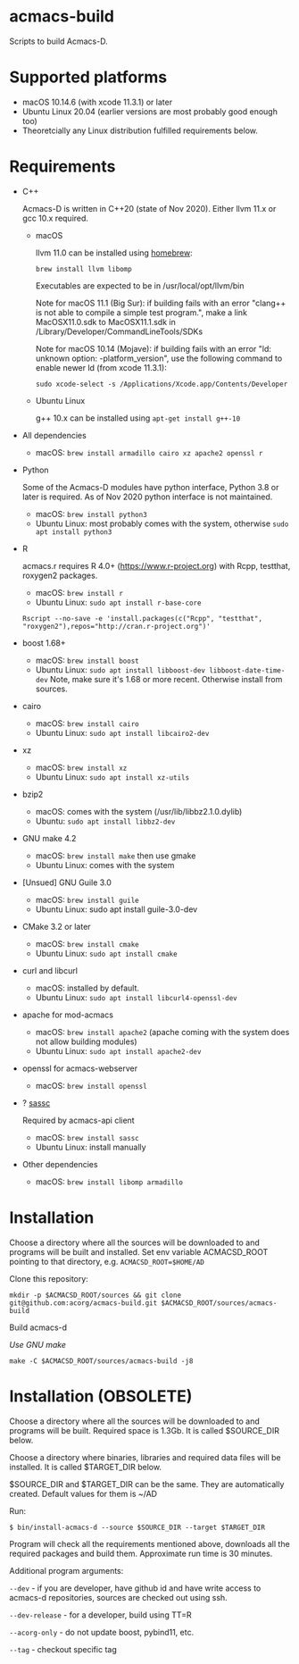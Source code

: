 # acmacs-build

Scripts to build Acmacs-D.

# Supported platforms

 - macOS 10.14.6 (with xcode 11.3.1) or later
 - Ubuntu Linux 20.04 (earlier versions are most probably good enough too)
 - Theoretcially any Linux distribution fulfilled requirements below.

# Requirements

- C++

  Acmacs-D is written in C++20 (state of Nov 2020). Either llvm 11.x or gcc 10.x required.

  * macOS

     llvm 11.0 can be installed using [homebrew](https://brew.sh):

     `brew install llvm libomp`

     Executables are expected to be in /usr/local/opt/llvm/bin

     Note for macOS 11.1 (Big Sur): if building fails with an error "clang++ is not able to compile a simple test program.",
     make a link MacOSX11.0.sdk to MacOSX11.1.sdk in /Library/Developer/CommandLineTools/SDKs

     Note for macOS 10.14 (Mojave): if building fails with an error "ld: unknown option: -platform_version",
     use the following command to enable newer ld (from xcode 11.3.1):

     `sudo xcode-select -s /Applications/Xcode.app/Contents/Developer`

  * Ubuntu Linux

    g++ 10.x can be installed using `apt-get install g++-10`

- All dependencies

  * macOS: `brew install armadillo cairo xz apache2 openssl r`
  
  
- Python

  Some of the Acmacs-D modules have python interface, Python 3.8 or later is required.
  As of Nov 2020 python interface is not maintained.

  * macOS: `brew install python3`
  * Ubuntu Linux: most probably comes with the system, otherwise `sudo apt install python3`

- R

  acmacs.r requires R 4.0+ (https://www.r-project.org) with Rcpp, testthat, roxygen2 packages.

  * macOS: `brew install r`
  * Ubuntu Linux: `sudo apt install r-base-core`

  `Rscript --no-save -e 'install.packages(c("Rcpp", "testthat", "roxygen2"),repos="http://cran.r-project.org")'`

- boost 1.68+

  * macOS: `brew install boost`
  * Ubuntu Linux: `sudo apt install libboost-dev libboost-date-time-dev`
    Note, make sure it's 1.68 or more recent. Otherwise install from sources.

- cairo

  * macOS: `brew install cairo`
  * Ubuntu Linux: `sudo apt install libcairo2-dev`

- xz

  * macOS: `brew install xz`
  * Ubuntu Linux: `sudo apt install xz-utils`

- bzip2

  * macOS: comes with the system (/usr/lib/libbz2.1.0.dylib)
  * Ubuntu: `sudo apt install libbz2-dev`

- GNU make 4.2

  * macOS: `brew install make` then use gmake
  * Ubuntu Linux: comes with the system

- [Unsued] GNU Guile 3.0

  * macOS: `brew install guile`
  * Ubuntu Linux: sudo apt install guile-3.0-dev

- CMake 3.2 or later

  * macOS: `brew install cmake`
  * Ubuntu Linux: `sudo apt install cmake`

- curl and libcurl

  * macOS: installed by default.
  * Ubuntu Linux: `sudo apt install libcurl4-openssl-dev`

- apache for mod-acmacs

  * macOS: `brew install apache2` (apache coming with the system does not allow building modules)
  * Ubuntu Linux: `sudo apt install apache2-dev`

- openssl for acmacs-webserver

  * macOS: `brew install openssl`

- ? [sassc](https://github.com/sass/sassc)

  Required by acmacs-api client

  * macOS: `brew install sassc`
  * Ubuntu Linux: install manually

- Other dependencies

  * macOS: `brew install libomp armadillo`
  
# Installation

Choose a directory where all the sources will be downloaded to and
programs will be built and installed. Set env variable ACMACSD\_ROOT
pointing to that directory, e.g. `ACMACSD_ROOT=$HOME/AD`

Clone this repository:

    mkdir -p $ACMACSD_ROOT/sources && git clone git@github.com:acorg/acmacs-build.git $ACMACSD_ROOT/sources/acmacs-build

Build acmacs-d

*Use GNU make*

    make -C $ACMACSD_ROOT/sources/acmacs-build -j8

# Installation (OBSOLETE)

Choose a directory where all the sources will be downloaded to and
programs will be built. Required space is 1.3Gb. It is called
\$SOURCE_DIR below.

Choose a directory where binaries, libraries and required data files
will be installed. It is called \$TARGET_DIR below.

\$SOURCE_DIR and \$TARGET_DIR can be the same. They are automatically created. Default values for them is ~/AD

Run:

`$ bin/install-acmacs-d --source $SOURCE_DIR --target $TARGET_DIR`

Program will check all the requirements mentioned above, downloads all
the required packages and build them. Approximate run time is 30
minutes.

Additional program arguments:

`--dev` - if you are developer, have github id and have write access
to acmacs-d repositories, sources are checked out using ssh.

`--dev-release` - for a developer, build using TT=R

`--acorg-only` - do not update boost, pybind11, etc.

`--tag` -  checkout specific tag
